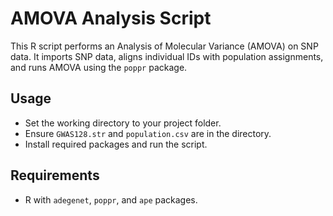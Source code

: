 # AMOVA Analysis Script
This R script performs an Analysis of Molecular Variance (AMOVA) on SNP data. It imports SNP data, aligns individual IDs with population assignments, and runs AMOVA using the `poppr` package.

## Usage
- Set the working directory to your project folder.
- Ensure `GWAS128.str` and `population.csv` are in the directory.
- Install required packages and run the script.

## Requirements
- R with `adegenet`, `poppr`, and `ape` packages.
